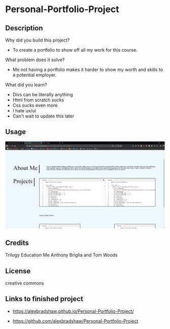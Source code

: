 # Personal-Portfolio-Project

## Description
Why did you build this project?
- To create a portfolio to show off all my work for this course.

What problem does it solve?
- Me not having a portfolio makes it harder to show my worth and skills to a potential employer.

What did you learn?
- Divs can be literally anything
- Html from scratch sucks
- Css sucks even more
- I hate ux/ui
- Can't wait to update this later

## Usage
![screenshot of pages](./screenshot.jpg?raw=true)

## Credits
Trilogy Education
Me
Anthony Briglia and Tom Woods

## License
creative commons

## Links to finished project

- https://alexbradshaw.github.io/Personal-Portfolio-Project/

- https://github.com/alexbradshaw/Personal-Portfolio-Project
